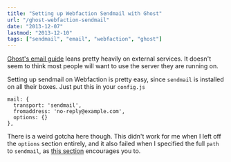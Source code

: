 ```yaml
---
title: "Setting up Webfaction Sendmail with Ghost"
url: "/ghost-webfaction-sendmail"
date: "2013-12-07"
lastmod: "2013-12-10"
tags: ["sendmail", "email", "webfaction", "ghost"]
---
```


[Ghost's email guide](http://docs.ghost.org/mail/) leans pretty heavily on external services. It doesn't seem to think most people will want to use the server they are running on.

Setting up sendmail on Webfaction is pretty easy, since `sendmail` is installed on all their boxes. Just put this in your `config.js`

    mail: {
      transport: 'sendmail',
      fromaddress: 'no-reply@example.com',
      options: {}
    },
    

There is a weird gotcha here though. This didn't work for me when I left off the `options` section entirely, and it also failed when I specified the full `path` to `sendmail`, as [this section](https://github.com/andris9/Nodemailer#setting-up-sendmail) encourages you to.
